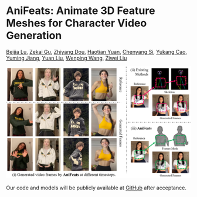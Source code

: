# AniFeats: Animate 3D Feature Meshes for Character Video Generation

[Beijia Lu](https://beijia11.github.io/), 
[Zekai Gu](https://scholar.google.com/citations?user=Y8AU3RkAAAAJ&hl=en), 
[Zhiyang Dou](https://frank-zy-dou.github.io/),
[Haotian Yuan](https://github.com/dozingbear),
[Chenyang Si](https://chenyangsi.top/), 
[Yukang Cao](https://yukangcao.github.io/),
[Yuming Jiang](https://yumingj.github.io/),
[Yuan Liu](https://liuyuan-pal.github.io/),
[Wenping Wang](https://engineering.tamu.edu/cse/profiles/Wang-Wenping.html),
[Ziwei Liu](https://liuziwei7.github.io/)

![Teaser Image](doc/teaser.jpg "Teaser")  


Our code and models will be publicly available at [GitHub](https://github.com/Beijia11/AniFeats) after acceptance.  




